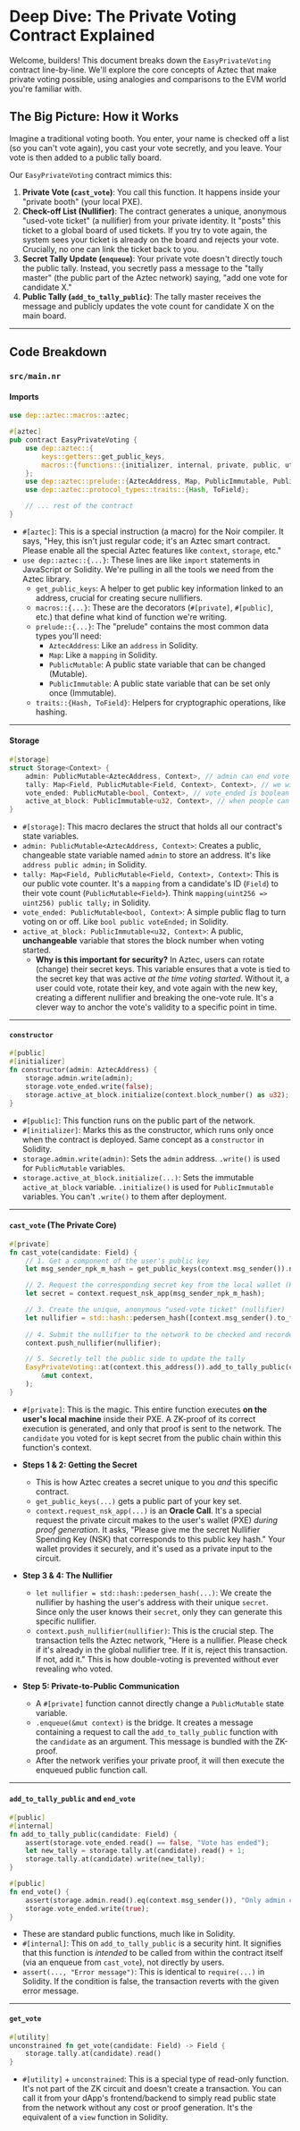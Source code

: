 # Deep Dive: The Private Voting Contract Explained

Welcome, builders! This document breaks down the `EasyPrivateVoting` contract line-by-line. We'll explore the core concepts of Aztec that make private voting possible, using analogies and comparisons to the EVM world you're familiar with.

## The Big Picture: How it Works

Imagine a traditional voting booth. You enter, your name is checked off a list (so you can't vote again), you cast your vote secretly, and you leave. Your vote is then added to a public tally board.

Our `EasyPrivateVoting` contract mimics this:
1.  **Private Vote (`cast_vote`)**: You call this function. It happens inside your "private booth" (your local PXE).
2.  **Check-off List (Nullifier)**: The contract generates a unique, anonymous "used-vote ticket" (a nullifier) from your private identity. It "posts" this ticket to a global board of used tickets. If you try to vote again, the system sees your ticket is already on the board and rejects your vote. Crucially, no one can link the ticket back to you.
3.  **Secret Tally Update (`enqueue`)**: Your private vote doesn't directly touch the public tally. Instead, you secretly pass a message to the "tally master" (the public part of the Aztec network) saying, "add one vote for candidate X."
4.  **Public Tally (`add_to_tally_public`)**: The tally master receives the message and publicly updates the vote count for candidate X on the main board.

---

## Code Breakdown

### `src/main.nr`

#### Imports

```rust
use dep::aztec::macros::aztec;

#[aztec]
pub contract EasyPrivateVoting {
    use dep::aztec::{
        keys::getters::get_public_keys,
        macros::{functions::{initializer, internal, private, public, utility}, storage::storage},
    };
    use dep::aztec::prelude::{AztecAddress, Map, PublicImmutable, PublicMutable};
    use dep::aztec::protocol_types::traits::{Hash, ToField};

    // ... rest of the contract
}
```

-   `#[aztec]`: This is a special instruction (a macro) for the Noir compiler. It says, "Hey, this isn't just regular code; it's an Aztec smart contract. Please enable all the special Aztec features like `context`, `storage`, etc."
-   `use dep::aztec::{...}`: These lines are like `import` statements in JavaScript or Solidity. We're pulling in all the tools we need from the Aztec library.
    -   `get_public_keys`: A helper to get public key information linked to an address, crucial for creating secure nullifiers.
    -   `macros::{...}`: These are the decorators (`#[private]`, `#[public]`, etc.) that define what kind of function we're writing.
    -   `prelude::{...}`: The "prelude" contains the most common data types you'll need:
        -   `AztecAddress`: Like an `address` in Solidity.
        -   `Map`: Like a `mapping` in Solidity.
        -   `PublicMutable`: A public state variable that can be changed (Mutable).
        -   `PublicImmutable`: A public state variable that can be set only once (Immutable).
    -   `traits::{Hash, ToField}`: Helpers for cryptographic operations, like hashing.

---

#### Storage

```rust
#[storage]
struct Storage<Context> {
    admin: PublicMutable<AztecAddress, Context>, // admin can end vote
    tally: Map<Field, PublicMutable<Field, Context>, Context>, // we will store candidate as key and number of votes as value
    vote_ended: PublicMutable<bool, Context>, // vote_ended is boolean
    active_at_block: PublicImmutable<u32, Context>, // when people can start voting
}
```
-   `#[storage]`: This macro declares the struct that holds all our contract's state variables.
-   `admin: PublicMutable<AztecAddress, Context>`: Creates a public, changeable state variable named `admin` to store an address. It's like `address public admin;` in Solidity.
-   `tally: Map<Field, PublicMutable<Field, Context>, Context>`: This is our public vote counter. It's a `mapping` from a candidate's ID (`Field`) to their vote count (`PublicMutable<Field>`). Think `mapping(uint256 => uint256) public tally;` in Solidity.
-   `vote_ended: PublicMutable<bool, Context>`: A simple public flag to turn voting on or off. Like `bool public voteEnded;` in Solidity.
-   `active_at_block: PublicImmutable<u32, Context>`: A public, **unchangeable** variable that stores the block number when voting started.
    -   **Why is this important for security?** In Aztec, users can rotate (change) their secret keys. This variable ensures that a vote is tied to the secret key that was active *at the time voting started*. Without it, a user could vote, rotate their key, and vote again with the new key, creating a different nullifier and breaking the one-vote rule. It's a clever way to anchor the vote's validity to a specific point in time.

---

#### `constructor`

```rust
#[public]
#[initializer]
fn constructor(admin: AztecAddress) {
    storage.admin.write(admin);
    storage.vote_ended.write(false);
    storage.active_at_block.initialize(context.block_number() as u32);
}
```
-   `#[public]`: This function runs on the public part of the network.
-   `#[initializer]`: Marks this as the constructor, which runs only once when the contract is deployed. Same concept as a `constructor` in Solidity.
-   `storage.admin.write(admin)`: Sets the `admin` address. `.write()` is used for `PublicMutable` variables.
-   `storage.active_at_block.initialize(...)`: Sets the immutable `active_at_block` variable. `.initialize()` is used for `PublicImmutable` variables. You can't `.write()` to them after deployment.

---

#### `cast_vote` (The Private Core)

```rust
#[private]
fn cast_vote(candidate: Field) {
    // 1. Get a component of the user's public key
    let msg_sender_npk_m_hash = get_public_keys(context.msg_sender()).npk_m.hash();

    // 2. Request the corresponding secret key from the local wallet (PXE)
    let secret = context.request_nsk_app(msg_sender_npk_m_hash);

    // 3. Create the unique, anonymous "used-vote ticket" (nullifier)
    let nullifier = std::hash::pedersen_hash([context.msg_sender().to_field(), secret]);
    
    // 4. Submit the nullifier to the network to be checked and recorded
    context.push_nullifier(nullifier);

    // 5. Secretly tell the public side to update the tally
    EasyPrivateVoting::at(context.this_address()).add_to_tally_public(candidate).enqueue(
        &mut context,
    );
}
```
-   `#[private]`: This is the magic. This entire function executes **on the user's local machine** inside their PXE. A ZK-proof of its correct execution is generated, and only that proof is sent to the network. The `candidate` you voted for is kept secret from the public chain within this function's context.

-   **Steps 1 & 2: Getting the Secret**
    -   This is how Aztec creates a secret unique to you *and* this specific contract.
    -   `get_public_keys(...)` gets a public part of your key set.
    -   `context.request_nsk_app(...)` is an **Oracle Call**. It's a special request the private circuit makes to the user's wallet (PXE) *during proof generation*. It asks, "Please give me the secret Nullifier Spending Key (NSK) that corresponds to this public key hash." Your wallet provides it securely, and it's used as a private input to the circuit.

-   **Step 3 & 4: The Nullifier**
    -   `let nullifier = std::hash::pedersen_hash(...)`: We create the nullifier by hashing the user's address with their unique `secret`. Since only the user knows their `secret`, only they can generate this specific nullifier.
    -   `context.push_nullifier(nullifier)`: This is the crucial step. The transaction tells the Aztec network, "Here is a nullifier. Please check if it's already in the global nullifier tree. If it is, reject this transaction. If not, add it." This is how double-voting is prevented without ever revealing who voted.

-   **Step 5: Private-to-Public Communication**
    -   A `#[private]` function cannot directly change a `PublicMutable` state variable.
    -   `.enqueue(&mut context)` is the bridge. It creates a message containing a request to call the `add_to_tally_public` function with the `candidate` as an argument. This message is bundled with the ZK-proof.
    -   After the network verifies your private proof, it will then execute the enqueued public function call.

---

#### `add_to_tally_public` and `end_vote`

```rust
#[public]
#[internal]
fn add_to_tally_public(candidate: Field) {
    assert(storage.vote_ended.read() == false, "Vote has ended");
    let new_tally = storage.tally.at(candidate).read() + 1;
    storage.tally.at(candidate).write(new_tally);
}

#[public]
fn end_vote() {
    assert(storage.admin.read().eq(context.msg_sender()), "Only admin can end votes");
    storage.vote_ended.write(true);
}
```
-   These are standard public functions, much like in Solidity.
-   `#[internal]`: This on `add_to_tally_public` is a security hint. It signifies that this function is *intended* to be called from within the contract itself (via an enqueue from `cast_vote`), not directly by users.
-   `assert(..., "Error message")`: This is identical to `require(...)` in Solidity. If the condition is false, the transaction reverts with the given error message.

---

#### `get_vote`

```rust
#[utility]
unconstrained fn get_vote(candidate: Field) -> Field {
    storage.tally.at(candidate).read()
}
```
-   `#[utility]` + `unconstrained`: This is a special type of read-only function. It's not part of the ZK circuit and doesn't create a transaction. You can call it from your dApp's frontend/backend to simply read public state from the network without any cost or proof generation. It's the equivalent of a `view` function in Solidity. 